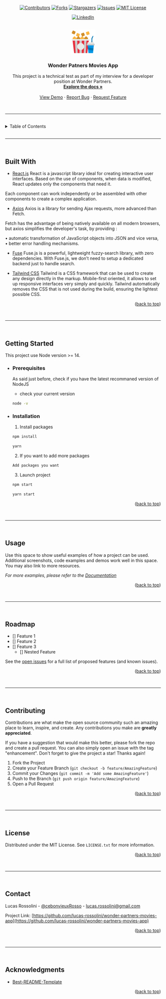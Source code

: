 <div id="top"></div>

<!-- This Readme is a edited version of  -->
<!--
  https://github.com/othneildrew/Best-README-Template
  Check the base if you want
-->

<div align="center">

[![Contributors][contributors-shield]][contributors-url]
[![Forks][forks-shield]][forks-url]
[![Stargazers][stars-shield]][stars-url]
[![Issues][issues-shield]][issues-url]
[![MIT License][license-shield]][license-url]

  <!-- If you want to link your LinkedIn -->

[![LinkedIn][linkedin-shield]][linkedin-url]

</div>

<!-- PROJECT LOGO -->
<br />
<div align="center">
  <a href="https://github.com/lucas-rossolini/wonder-partners-movies-app">
    <img src="./src/assets/images/popcorn.png" alt="Logo" width="80" height="80">
  </a>

<h3 align="center">Wonder Patners Movies App</h3>

  <p align="center">
    This project is a technical test as part of my interview for a developer position at Wonder Partners.
    <br />
    <a href="https://github.com/lucas-rossolini/wonder-partners-movies-app"><strong>Explore the docs »</strong></a>
    <br />
    <br />
    <a href="https://github.com/lucas-rossolini/wonder-partners-movies-app">View Demo</a>
    ·
    <a href="https://github.com/lucas-rossolini/wonder-partners-movies-app/issues">Report Bug</a>
    ·
    <a href="https://github.com/lucas-rossolini/wonder-partners-movies-app/issues">Request Feature</a>
  </p>
</div>

<br>
<hr>
<br>

<!-- TABLE OF CONTENTS -->
<details>
  <summary>Table of Contents</summary>
  <ol>
    <li>
      <a href="#built-with">Project Build With</a>
    </li>
    <li>
      <a href="#getting-started">Getting Started</a>
      <ul>
        <li><a href="#prerequisites">Prerequisites</a></li>
        <li><a href="#installation">Installation</a></li>
      </ul>
    </li>
    <li><a href="#usage">Usage</a></li>
    <li><a href="#roadmap">Roadmap</a></li>
    <li><a href="#contributing">Contributing</a></li>
    <li><a href="#license">License</a></li>
    <li><a href="#contact">Contact</a></li>
    <li><a href="#acknowledgments">Acknowledgments</a></li>
  </ol>
</details>

<br>
<hr>
<br>

## Built With

- [React.js](https://reactjs.org/)
  React is a javascript library ideal for creating interactive user interfaces. Based on the use of components, when data is modified, React updates only the components that need it.

Each component can work independently or be assembled with other components to create a complex application.

- [Axios](https://axios-http.com/)
  Axios is a library for sending Ajax requests, more advanced than Fetch.

Fetch has the advantage of being natively available on all modern browsers, but axios simplifies the developer's task, by providing :

• automatic transformation of JavaScript objects into JSON and vice versa,
• better error handling mechanisms.

- [Fuse](https://fusejs.io/)
  Fuse.js is a powerful, lightweight fuzzy-search library, with zero dependencies.
  With Fuse.js, we don’t need to setup a dedicated backend just to handle search.

- [Tailwind CSS](https://tailwindcss.com/)
  Tailwind is a CSS framework that can be used to create any design directly in the markup. Mobile-first oriented, it allows to set up responsive interfaces very simply and quickly.
  Tailwind automatically removes the CSS that is not used during the build, ensuring the lightest possible CSS.

<p align="right">(<a href="#top">back to top</a>)</p>

<br>
<hr>
<br>

<!-- GETTING STARTED -->

## Getting Started

This project use Node version >= 14.<br>

- ### Prerequisites

  As said just before, check if you have the latest recommaned version of NodeJS

  - check your current version

  ```sh
  node -v
  ```

- ### Installation

  1. Install packages

  ```sh
  npm install
  ```

  ```sh
  yarn
  ```

  2. If you want to add more packages

  ```sh
  Add packages you want
  ```

  3. Launch project

  ```sh
  npm start
  ```

  ```sh
  yarn start
  ```

<p align="right">(<a href="#top">back to top</a>)</p>

<br>
<hr>
<br>

<!-- USAGE EXAMPLES -->

## Usage

Use this space to show useful examples of how a project can be used. Additional screenshots, code examples and demos work well in this space. You may also link to more resources.

_For more examples, please refer to the [Documentation](https://example.com)_

<p align="right">(<a href="#top">back to top</a>)</p>

<br>
<hr>
<br>

<!-- ROADMAP -->

## Roadmap

- [] Feature 1
- [] Feature 2
- [] Feature 3
  - [] Nested Feature

See the [open issues](https://github.com/lucas-rossolini/wonder-partners-movies-app/issues) for a full list of proposed features (and known issues).

<p align="right">(<a href="#top">back to top</a>)</p>

<br>
<hr>
<br>

<!-- CONTRIBUTING -->

## Contributing

Contributions are what make the open source community such an amazing place to learn, inspire, and create. Any contributions you make are **greatly appreciated**.

If you have a suggestion that would make this better, please fork the repo and create a pull request. You can also simply open an issue with the tag "enhancement".
Don't forget to give the project a star! Thanks again!

1. Fork the Project
2. Create your Feature Branch (`git checkout -b feature/AmazingFeature`)
3. Commit your Changes (`git commit -m 'Add some AmazingFeature'`)
4. Push to the Branch (`git push origin feature/AmazingFeature`)
5. Open a Pull Request

<p align="right">(<a href="#top">back to top</a>)</p>

<br>
<hr>
<br>

<!-- LICENSE -->

## License

Distributed under the MIT License. See `LICENSE.txt` for more information.

<p align="right">(<a href="#top">back to top</a>)</p>

<br>
<hr>
<br>

<!-- CONTACT -->

## Contact

Lucas Rossolini - [@cebonvieuxRosso](https://twitter.com/cebonvieuxRosso) - lucas.rossolini@gmail.com

Project Link: [https://github.com/lucas-rossolini/wonder-partners-movies-app](https://github.com/lucas-rossolini/wonder-partners-movies-app)

<p align="right">(<a href="#top">back to top</a>)</p>

<br>
<hr>
<br>

<!-- ACKNOWLEDGMENTS -->

## Acknowledgments

- [Best-README-Template](https://github.com/othneildrew/Best-README-Template)

<p align="right">(<a href="#top">back to top</a>)</p>

<!-- MARKDOWN LINKS & IMAGES -->
<!-- https://www.markdownguide.org/basic-syntax/#reference-style-links -->

[contributors-shield]: https://img.shields.io/github/contributors/lucas-rossolini/wonder-partners-movies-app.svg?style=for-the-badge
[contributors-url]: https://github.com/lucas-rossolini/wonder-partners-movies-app/graphs/contributors
[forks-shield]: https://img.shields.io/github/forks/lucas-rossolini/wonder-partners-movies-app.svg?style=for-the-badge
[forks-url]: https://github.com/lucas-rossolini/wonder-partners-movies-app/network/members
[stars-shield]: https://img.shields.io/github/stars/lucas-rossolini/wonder-partners-movies-app.svg?style=for-the-badge
[stars-url]: https://github.com/lucas-rossolini/wonder-partners-movies-app/stargazers
[issues-shield]: https://img.shields.io/github/issues/lucas-rossolini/wonder-partners-movies-app.svg?style=for-the-badge
[issues-url]: https://github.com/lucas-rossolini/wonder-partners-movies-app/issues
[license-shield]: https://img.shields.io/github/license/lucas-rossolini/wonder-partners-movies-app.svg?style=for-the-badge
[license-url]: https://github.com/lucas-rossolini/wonder-partners-movies-app/blob/main/LICENSE
[linkedin-shield]: https://img.shields.io/badge/-LinkedIn-black.svg?style=for-the-badge&logo=linkedin&colorB=555
[linkedin-url]: https://linkedin.com/in/lucas-rossolini
[product-screenshot]: images/screenshot.png
